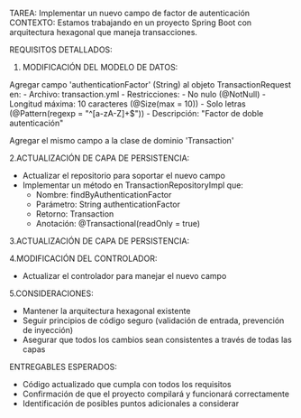 TAREA: Implementar un nuevo campo de factor de autenticación
CONTEXTO: Estamos trabajando en un proyecto Spring Boot con arquitectura hexagonal
que maneja transacciones.

REQUISITOS DETALLADOS:

1. MODIFICACIÓN DEL MODELO DE DATOS:

Agregar campo 'authenticationFactor' (String) al objeto TransactionRequest en:
     - Archivo: transaction.yml
     - Restricciones:
       - No nulo (@NotNull)
       - Longitud máxima: 10 caracteres (@Size(max = 10))
       - Solo letras (@Pattern(regexp = "^[a-zA-Z]+$"))
       - Descripción: "Factor de doble autenticación"

Agregar el mismo campo a la clase de dominio 'Transaction'

2.ACTUALIZACIÓN DE CAPA DE PERSISTENCIA:

- Actualizar el repositorio para soportar el nuevo campo
- Implementar un método en TransactionRepositoryImpl que:
  - Nombre: findByAuthenticationFactor
  - Parámetro: String authenticationFactor
  - Retorno: Transaction
  - Anotación: @Transactional(readOnly = true)

3.ACTUALIZACIÓN DE CAPA DE PERSISTENCIA:

4.MODIFICACIÓN DEL CONTROLADOR:

- Actualizar el controlador para manejar el nuevo campo

5.CONSIDERACIONES:

- Mantener la arquitectura hexagonal existente
- Seguir principios de código seguro (validación de entrada, prevención de inyección)
- Asegurar que todos los cambios sean consistentes a través de todas las capas

ENTREGABLES ESPERADOS:

- Código actualizado que cumpla con todos los requisitos
- Confirmación de que el proyecto compilará y funcionará correctamente
- Identificación de posibles puntos adicionales a considerar
